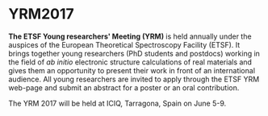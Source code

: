 YRM2017
========

**The ETSF Young researchers' Meeting (YRM)** is held annually under the
auspices of the European Theoretical Spectroscopy Facility (ETSF). It brings
together young researchers (PhD students and postdocs) working in the field of
*ab initio* electronic structure calculations of real materials and gives them
an opportunity to present their work in front of an international audience.
All young researchers are invited to apply through the ETSF YRM web-page and
submit an abstract for a poster or an oral contribution.

The YRM 2017 will be held at ICIQ, Tarragona, Spain on June 5-9.
